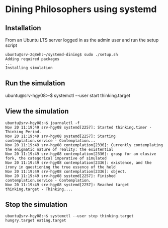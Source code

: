 # Dining Philosophers using systemd

## Installation

From an Ubuntu LTS server logged in as the admin user and run the setup script

    ubuntu@srv-2q8eh:~/systemd-dining$ sudo ./setup.sh
    Adding required packages
    ...
    Installing simulation

## Run the simulation

   ubuntu@srv-hgy08:~$ systemctl --user start thinking.target 

## View the simulation

    ubuntu@srv-hgy08:~$ journalctl -f
    Nov 20 11:19:49 srv-hgy08 systemd[2257]: Started thinking.timer - Thinking Period.
    Nov 20 11:19:49 srv-hgy08 systemd[2257]: Starting contemplation.service - Contemplation...
    Nov 20 11:19:49 srv-hgy08 contemplation[2336]: Currently contemplating the enigmatic nature of reality: the existential
    Nov 20 11:19:49 srv-hgy08 contemplation[2336]: grasp for an elusive fork, the categorical imperative of simulated
    Nov 20 11:19:49 srv-hgy08 contemplation[2336]: existence, and the irony in questioning the true essence of the held
    Nov 20 11:19:49 srv-hgy08 contemplation[2336]: object.
    Nov 20 11:19:49 srv-hgy08 systemd[2257]: Finished contemplation.service - Contemplation.
    Nov 20 11:19:49 srv-hgy08 systemd[2257]: Reached target thinking.target - Thinking....

## Stop the simulation

    ubuntu@srv-hgy08:~$ systemctl --user stop thinking.target hungry.target eating.target

